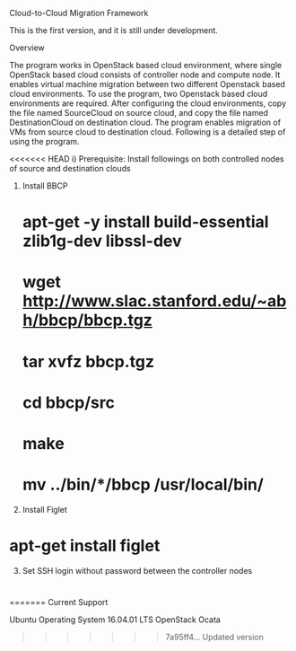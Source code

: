 Cloud-to-Cloud Migration Framework

This is the first version, and it is still under development. 

Overview

The program works in OpenStack based cloud environment, where single OpenStack based cloud consists of controller node and compute node. It enables virtual machine migration between two different Openstack based cloud environments. To use the program, two Openstack based cloud environments are required. After configuring the cloud environments, copy the file named SourceCloud on source cloud, and copy the file named DestinationCloud on destination cloud. The program enables migration of VMs from source cloud to destination cloud. Following is a detailed step of using the program.

<<<<<<< HEAD
i) Prerequisite:
   Install followings on both controlled nodes of source and destination clouds 
   1. Install BBCP
      # apt-get -y install build-essential zlib1g-dev libssl-dev
      # wget http://www.slac.stanford.edu/~abh/bbcp/bbcp.tgz
      # tar xvfz bbcp.tgz
      # cd bbcp/src
      # make
      # mv ../bin/*/bbcp /usr/local/bin/
   2. Install Figlet
   # apt-get install figlet
     
  3. Set SSH login without password between the controller nodes
  #
       
      
=======
Current Support

Ubuntu Operating System 16.04.01 LTS
OpenStack Ocata
>>>>>>> 7a95ff4... Updated version
